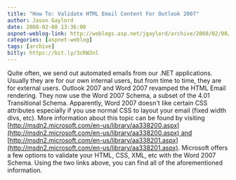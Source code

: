 ```yaml
---
title: "How To: Validate HTML Email Content For Outlook 2007"
author: Jason Gaylord
date: 2008-02-08 13:36:00
aspnet-weblog-link: http://weblogs.asp.net/jgaylord/archive/2008/02/08/how-to-validate-html-email-content-for-outlook-2007.aspx
categories: [aspnet-weblog]
tags: [archive]
bitly: https://bit.ly/3cRW2nl
---
```


Quite often, we send out automated emails from our .NET applications. Usually they are for our own internal users, but from time to time, they are for external users. Outlook 2007 and Word 2007 revamped the HTML Email rendering. They now use the Word 2007 Schema, a subset of the 4.01 Transitional Schema. Apparently, Word 2007 doesn't like certain CSS attributes especially if you use normal CSS to layout your email (fixed width divs, etc). More information about this topic can be found by visiting [http://msdn2.microsoft.com/en-us/library/aa338200.aspx](http://msdn2.microsoft.com/en-us/library/aa338200.aspx) and [http://msdn2.microsoft.com/en-us/library/aa338201.aspx](http://msdn2.microsoft.com/en-us/library/aa338201.aspx). Microsoft offers a few options to validate your HTML, CSS, XML, etc with the Word 2007 Schema. Using the two links above, you can find all of the aforementioned information.